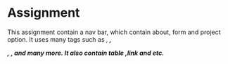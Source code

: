 # Assignment
This assignment contain a nav bar, which contain about, form and project option.
It uses many tags such as <i> ,<b> ,<p> ,<img> ,<a> and many more. 
It also contain table ,link and etc.
